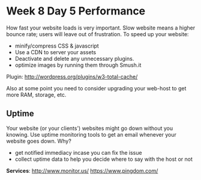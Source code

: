 # Week 8 Day 5 Performance 

How fast your website loads is very important. Slow website means a higher bounce rate; users will leave out of frustration. To speed up your website:

* minify/compress CSS & javascript
* Use a CDN to server your assets
* Deactivate and delete any unnecessary plugins.
* optimize images by running them through Smush.it

Plugin:
http://wordpress.org/plugins/w3-total-cache/

Also at some point you need to consider upgrading your web-host to get more RAM, storage, etc. 

## Uptime

Your website (or your clients') websites might go down without you knowing. Use uptime monitoring tools to get an email whenever your website goes down. Why?

* get notified immediacy incase you can fix the issue
* collect uptime data to help you decide where to say with the host or not

**Services**:
http://www.monitor.us/
https://www.pingdom.com/